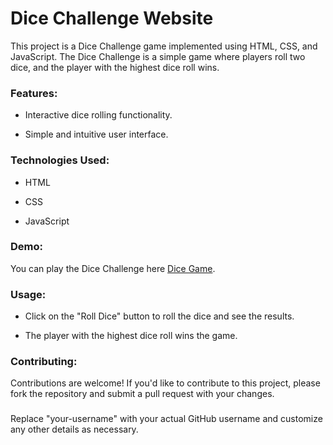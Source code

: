 # Dice Challenge Website
This project is a Dice Challenge game implemented using HTML, CSS, and JavaScript. The Dice Challenge is a simple game where players roll two dice, and the player with the highest dice roll wins.

### Features:
- Interactive dice rolling functionality.
* Simple and intuitive user interface.
  
### Technologies Used:
+ HTML
- CSS
* JavaScript
  
### Demo:
You can play the Dice Challenge here [Dice Game](https://akshatkumar10.github.io/Dice-Challenge/).


### Usage:
+ Click on the "Roll Dice" button to roll the dice and see the results.
- The player with the highest dice roll wins the game.


### Contributing:
Contributions are welcome! If you'd like to contribute to this project, please fork the repository and submit a pull request with your changes.

###

Replace "your-username" with your actual GitHub username and customize any other details as necessary.
